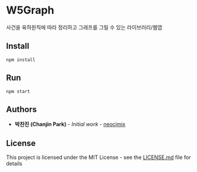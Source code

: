 # W5Graph

사건을 육하원칙에 따라 정리하고 그래프를 그릴 수 있는 라이브러리/웹앱


## Install

```
npm install
```

## Run
```
npm start
```

## Authors

* **박찬진 (Chanjin Park)** - *Initial work* - [neocjmix](https://github.com/neocjmix)

## License

This project is licensed under the MIT License - see the [LICENSE.md](LICENSE.md) file for details

